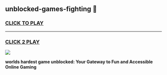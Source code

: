 
## unblocked-games-fighting 👋
<h3>
<a href="https://premium.freeplayer.one?title=unblocked-games-fighting&ref=14F">CLICK TO PLAY</a></h3>
<hr>

<h3>
<a href="https://premium.freeplayer.one?title=unblocked-games-fighting&ref=14F">CLICK 2 PLAY</a>
  
</h3>

<a href="https://premium.freeplayer.one?title=unblocked-games-fighting&ref=12F/"><img src="https://clearcache.store/games.png"></a>


**worlds hardest game unblocked: Your Gateway to Fun and Accessible Online Gaming**
